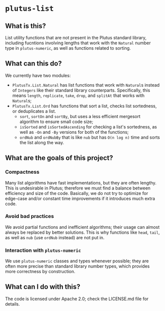 # `plutus-list`

## What is this?

List utility functions that are not present in the Plutus standard library,
including fucntions involving lengths that work with the `Natural` number
type in `plutus-numeric`, as well as functions related to sorting.

## What can this do?

We currently have two modules:

* `PlutusTx.List.Natural` has list functions that work with `Natural`s instead
  of `Integers` like their standard library counterparts. Specifically, this
  means `length`, `replicate`, `take`, `drop`, and `splitAt` that works with
  `Natural`s;
* `PlutusTx.List.Ord` has functions that sort a list, checks list sortedness,
  or deduplicates a list.
  * `sort`, `sortOn` and `sortBy`, but uses a less efficient mergesort algorithm
  to ensure small code size;
  * `isSorted` and `isSortedAscending` for checking a list's sortedness, as well
    as `-On` and `-By` versions for both of the functions;
  * `ordNub` and `ordNubBy` that is like `nub` but has `O(n log n)` time and
    sorts the list along the way.

## What are the goals of this project?

### Compactness

Many list algorithms have fast implementations, but they are often lengthy. This
is undesirable in Plutus; therefore we must find a balance between efficiency
and size of the code. Basically, we do not try to optimize for edge-case and/or
constant time improvements if it introduces much extra code.

### Avoid bad practices

We avoid partial functions and inefficient algorithms; their usage can almost
always be replaced by better solutions. This is why functions like `head`,
`tail`, as well as `nub` (use `ordNub` instead) are not put in.

### Interaction with `plutus-numeric`

We use `plutus-numeric` classes and types whenever possible; they are often more
precise than standard library number types, which provides more correctness by
construction.

## What can I do with this?

The code is licensed under Apache 2.0; check the LICENSE.md file for details.
